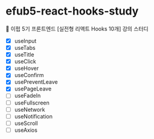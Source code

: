 # efub5-react-hooks-study

💙 이펍 5기 프론트엔드 [실전형 리액트 Hooks 10개] 강의 스터디

- [x] useInput
- [x] useTabs
- [x] useTitle
- [x] useClick
- [x] useHover
- [x] useConfirm
- [x] usePreventLeave
- [x] usePageLeave
- [ ] useFadeIn
- [ ] useFullscreen
- [ ] useNetwork
- [ ] useNotification
- [ ] useScroll
- [ ] useAxios
